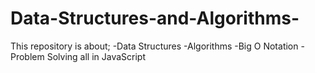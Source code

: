 # Data-Structures-and-Algorithms-

This repository is about;
-Data Structures 
-Algorithms 
-Big O Notation
-Problem Solving all in JavaScript

